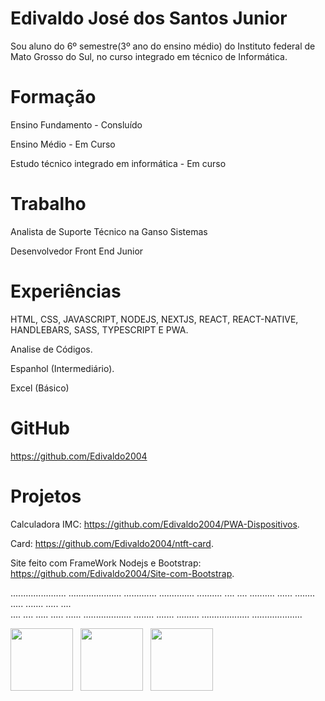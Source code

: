 
# Edivaldo José dos Santos Junior

Sou aluno do 6º semestre(3º ano do ensino médio) do Instituto federal de Mato Grosso do Sul, no curso integrado em técnico de Informática. 

# Formação

Ensino Fundamento - Consluído

Ensino Médio - Em Curso

Estudo técnico integrado em informática - Em curso

# Trabalho

Analista de Suporte Técnico na Ganso Sistemas

Desenvolvedor Front End Junior

# Experiências

HTML, CSS, JAVASCRIPT, NODEJS, NEXTJS, REACT, REACT-NATIVE, HANDLEBARS, SASS, TYPESCRIPT E PWA.

Analise de Códigos.

Espanhol (Intermediário).

Excel (Básico)
# GitHub

https://github.com/Edivaldo2004

# Projetos

Calculadora IMC: https://github.com/Edivaldo2004/PWA-Dispositivos.

Card: https://github.com/Edivaldo2004/ntft-card.

Site feito com FrameWork Nodejs e Bootstrap: https://github.com/Edivaldo2004/Site-com-Bootstrap.

......................    .....................
.............                    ..............
..........     ....       ....       ..........
......                                 ........
.....              .......                .....
....                          
....                                       ....
.....                                     .....
......        ...................      ........
.......                               .........
...................        ....................

<style>
.center{
    display:flex;
    column-gap: 12px;    
}
.rotate{
   transition: 2s 
}
.rotate:hover{
    transform: scale(1.1);
    transition: 2s
}
.nada{
    transition: 2s 
}
.nada:hover{
    transform: rotateY(360deg);
    transition: 2s 
}
    </style>

<div class="center">
<img src="https://cdn-icons-png.flaticon.com/512/1051/1051277.png" width="100px" class="rotate">
<img src="https://cdn-icons-png.flaticon.com/512/732/732190.png" width="100px" class="nada">
<img src="https://image.shutterstock.com/image-vector/node-vector-logo-backend-programming-600w-1597753591.jpg" width="100px" class="rotate">
</div>
